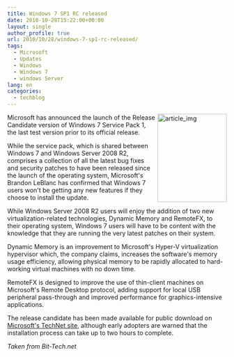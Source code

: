 ```yaml
---
title: Windows 7 SP1 RC released
date: 2010-10-28T15:22:00+00:00
layout: single
author_profile: true
url: 2010/10/28/windows-7-sp1-rc-released/
tags:
  - Microsoft
  - Updates
  - Windows
  - Windows 7
  - windows Server
lang: en
categories: 
  - techblog
---
```

[<img title="article_img" border="0" alt="article_img" align="right" src="http://lh5.ggpht.com/_vaUVXcmC3OI/TMmOF36YeZI/AAAAAAAAC9A/VQJm6gFSUoo/article_img_thumb%5B5%5D.jpg?imgmax=800" width="159" height="203" />](http://lh6.ggpht.com/_vaUVXcmC3OI/TMmOEnm6x8I/AAAAAAAAC88/E7_AFNtOMBo/s1600-h/article_img%5B4%5D.jpg)Microsoft has announced the launch of the Release Candidate version of Windows 7 Service Pack 1, the last test version prior to its official release.

While the service pack, which is shared between Windows 7 and Windows Server 2008 R2, comprises a collection of all the latest bug fixes and security patches to have been released since the launch of the operating system, Microsoft's Brandon LeBlanc has confirmed that Windows 7 users won't be getting any new features if they choose to install the update.

While Windows Server 2008 R2 users will enjoy the addition of two new virtualization-related technologies, Dynamic Memory and RemoteFX, to their operating system, Windows 7 users will have to be content with the knowledge that they are running the very latest patches on their system.

Dynamic Memory is an improvement to Microsoft's Hyper-V virtualization hypervisor which, the company claims, increases the software's memory usage efficiency, allowing physical memory to be rapidly allocated to hard-working virtual machines with no down time.

RemoteFX is designed to improve the use of thin-client machines on Microsoft's Remote Desktop protocol, adding support for local USB peripheral pass-through and improved performance for graphics-intensive applications.

The release candidate has been made available for public download on [Microsoft's TechNet site](http://technet.microsoft.com/en-us/evalcenter/ff183870.aspx), although early adopters are warned that the installation process can take up to two hours to complete.

_Taken from Bit-Tech.net_